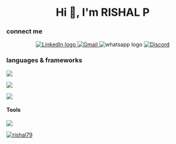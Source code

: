 <h1 align="center">Hi 👋, I'm RISHAL P</h1>


<h3>connect me</h3>
<div align="center">
 <a href="">
  <img src="https://skillicons.dev/icons?i=linkedin" alt="LinkedIn logo"/>
</a>
  <a href="">
  <img src="https://skillicons.dev/icons?i=gmail" alt="Gmail"/>
</a>
  <img src="https://skillicons.dev/icons?i=whats app" alt="whatsapp logo"  />
<a href="">
  <img src="https://skillicons.dev/icons?i=discord"  alt="Discord"/>
</a>
  
</div>


<h3>languages & frameworks</h3>
<p align="left">
  <a href="https://skillicons.dev">
    <img src="https://skillicons.dev/icons?i=html,css,js,python,php,java,c" />
  </a>
</p>

<p align="left">
  <a href="https://skillicons.dev">
    <img src="https://skillicons.dev/icons?i=django,bootstrap,jquery" />
  </a>
</p>


<p align="left">
  <a href="https://skillicons.dev">
    <img src="https://skillicons.dev/icons?i=mysql,sqlite" />
  </a>
</p>
<h4>Tools</h4>
<p align="left">
  <a href="https://skillicons.dev">
    <img src="https://skillicons.dev/icons?i=vscode,figma,git" />
  </a>
</p>



<p align="left"> 
  <a href="https://github.com/ryo-ma/github-profile-trophy">
    <img src="https://github-profile-trophy.vercel.app/?username=rishal79" alt="rishal79" />
  </a> 
</p>


